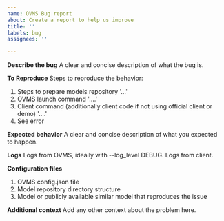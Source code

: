 ```yaml
---
name: OVMS Bug report
about: Create a report to help us improve
title: ''
labels: bug
assignees: ''

---
```


**Describe the bug**
A clear and concise description of what the bug is.

**To Reproduce**
Steps to reproduce the behavior:
1. Steps to prepare models repository '...'
2. OVMS launch command '....'
3. Client command (additionally client code if not using official client or demo) '....'
4. See error

**Expected behavior**
A clear and concise description of what you expected to happen.

**Logs**
Logs from OVMS, ideally with --log_level DEBUG. Logs from client.

**Configuration files**
1. OVMS config.json file
2. Model repository directory structure
3. Model or publicly available similar model that reproduces the issue

**Additional context**
Add any other context about the problem here.
